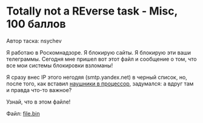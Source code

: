 # Totally not a REverse task - Misc, 100 баллов
Автор таска: nsychev

Я работаю в Роскомнадзоре. Я блокирую сайты. Я блокирую эти ваши телеграммы. Сегодня мне пришел вот этот файл и сообщение о том, что все мои системы блокировки взломаны!

Я сразу внес IP этого негодяя (smtp.yandex.net) в черный список, но, после того, как вставил [наушники в процессор](https://www.the-village.ru/village/people/howtobe/316129-zapreschalschik), задумался: а вдруг там и правда что-то важное?

Узнай, что в этом файле!

Файл: [file.bin](https://go.ctf.upml.tech/files/reverse/file.bin)
